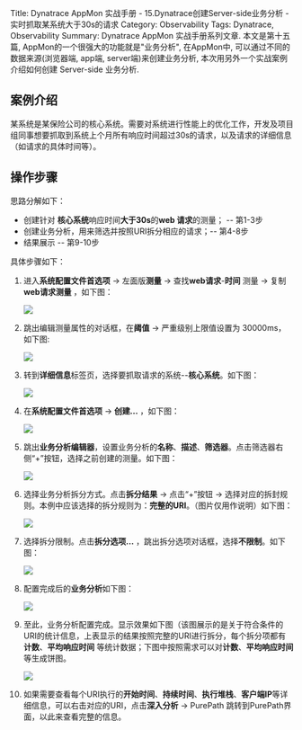 Title: Dynatrace AppMon 实战手册 - 15.Dynatrace创建Server-side业务分析 - 实时抓取某系统大于30s的请求
Category: Observability
Tags: Dynatrace, Observability
Summary: Dynatrace AppMon 实战手册系列文章. 本文是第十五篇, AppMon的一个很强大的功能就是"业务分析", 在AppMon中, 可以通过不同的数据来源(浏览器端, app端, server端)来创建业务分析, 本次用另外一个实战案例介绍如何创建 Server-side 业务分析.

## 案例介绍

某系统是某保险公司的核心系统。需要对系统进行性能上的优化工作，开发及项目组同事想要抓取到系统上个月所有响应时间超过30s的请求，以及请求的详细信息（如请求的具体时间等）。

## 操作步骤

思路分解如下：

- 创建针对 **核心系统**响应时间**大于30s**的**web 请求**的测量； -- 第1-3步
- 创建业务分析，用来筛选并按照URI拆分相应的请求；-- 第4-8步
- 结果展示 -- 第9-10步

具体步骤如下：

1. 进入**系统配置文件首选项** -> 左面版**测量** ->  查找**web请求**-**时间** 测量 -> 复制**web请求测量** ，如下图：

   ![](http://pic.yupoo.com/east4ming_v/FXW3gTEn/10SqYN.jpg)

2. 跳出编辑测量属性的对话框，在**阈值** -> 严重级别上限值设置为 30000ms，如下图:

   ![](http://pic.yupoo.com/east4ming_v/FXW3hgdf/5lMEx.jpg)

3. 转到**详细信息**标签页，选择要抓取请求的系统--**核心系统**。如下图：

   ![](http://pic.yupoo.com/east4ming_v/FXW3hmv8/pTYrW.jpg)

4. 在**系统配置文件首选项** -> **创建...** ，如下图：

   ![](http://pic.yupoo.com/east4ming_v/FXW3hBdF/byLKG.jpg)

5. 跳出**业务分析编辑器**，设置业务分析的**名称**、**描述**、**筛选器**。点击筛选器右侧“+”按钮，选择之前创建的测量。如下图：

   ![](http://pic.yupoo.com/east4ming_v/FXW3hRyy/2DyIX.jpg)

6. 选择业务分析拆分方式。点击**拆分结果** -> 点击“+”按钮 -> 选择对应的拆封规则。本例中应该选择的拆分规则为：**完整的URI**。（图片仅用作说明）如下图：

   ![](http://pic.yupoo.com/east4ming_v/FXW3i4uG/HzFFm.jpg)

7. 选择拆分限制。点击**拆分选项...** ，跳出拆分选项对话框，选择**不限制**。如下图：

   ![](http://pic.yupoo.com/east4ming_v/FXW3ibxt/KIdRF.jpg)

8. 配置完成后的**业务分析**如下图：

   ![](http://pic.yupoo.com/east4ming_v/FXW3hHP6/FMqWt.jpg)

9. 至此，业务分析配置完成。显示效果如下图（该图展示的是关于符合条件的URI的统计信息，上表显示的结果按照完整的URI进行拆分，每个拆分项都有**计数**、**平均响应时间** 等统计数据；下图中按照需求可以对**计数**、**平均响应时间**等生成饼图。

   ![](http://pic.yupoo.com/east4ming_v/FXW3ijPU/14leMe.jpg)

10. 如果需要查看每个URI执行的**开始时间**、**持续时间**、**执行堆栈**、**客户端IP**等详细信息，可以右击对应的URI，点击**深入分析** -> PurePath 跳转到PurePath界面，以此来查看完整的信息。
